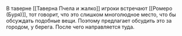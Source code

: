 В таверне [[Таверна Пчела и жалко]] игроки встречают [[Ромеро (Буря)]], тот говорит, что это слишком многолюдное место, что бы обсуждать подобные вещи. Поэтому предлагает обсудить это за городом, у берега. После чего направляется туда.